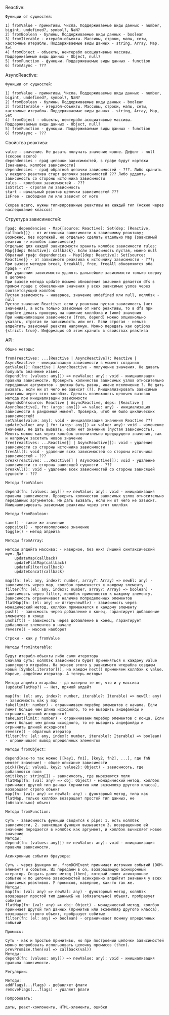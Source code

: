 Reactive:

    Функции от сущностей:

    1) fromValue - примитивы. Числа. Поддерживаемые виды данных - number, bigint, undefined?, symbol?, NaN?
    2) fromBoolean - булины. Поддерживаемые виды данных - boolean
    3) fromIterable - итерабл-объекты. Массивы, строки, мапы, сеты, кастомные итераблы. Поддерживаемые виды данных - string, Array, Map, Set
    4) fromObject - объекты, неитерабл асоциативные массивы. Поддерживаемые виды данных - Object, null?
    5) fromFunction - функции. Поддерживаемые виды данных - function
    6) fromAsync - ???

AsyncReactive:

    Функции от сущностей:

    1) fromValue - примитивы. Числа. Поддерживаемые виды данных - number, bigint, undefined?, symbol?, NaN?
    2) fromBoolean - булины. Поддерживаемые виды данных - boolean
    3) fromIterable - итерабл-объекты. Массивы, строки, мапы, сеты, кастомные итераблы. Поддерживаемые виды данных - string, Array, Map, Set
    4) fromObject - объекты, неитерабл асоциативные массивы. Поддерживаемые виды данных - Object, null?
    5) fromFunction - функции. Поддерживаемые виды данных - function
    6) fromAsync - ???

Свойства реактива:
    
    value - значение. Не давать получать значение извне. Дефолт - null (скорее всего)
    dependencies - граф цепочки зависимостей, в графе будут кортежи [значение, коллбэк зависимости]
    dependencies - граф обратной цепочки зависимостей - ???. Либо хранить у каждого реактива старт цепочки зависимостей ??? Либо уддалть зависимость со стороны источника зависимости
    rules - коллбэки зависимостей - ???
    isStrict - строгая ли зависимость
    start - начальный реактив цепочки зависимостей ???
    isFree - свободная ли или зависит от кого

    Скорее всего, нужны типизированные реактивы на каждый тип (можно через наследование классов)

Структура зависиместей:

    Граф: dependencies - Map{[source: Reactive]: Set(dep: [Reactive, callback])} - от источника зависимости к зависимому реактиву;
    Возможно, без кортежей, но отдельно сделать отдельно Map {зависимый реактив -> коллбэк зависимости}
    Отдельно для каждой зависисмости хранить коллбек зависимости rules: Map{[dep: Reactive]: callback}. Если зависимость пустая, можно null
    Обратный граф: dependencies - Map{[dep: Reactive]: Set{source: Reactive}} - от зависимого реактива к источнику зависимости - ???;
    При вызове методов break, breakAll, free, freeAll обновляются оба графа - ???
    При удалении зависимости удалять дальнейшие зависимости только сверху в цепочке
    При вызове метода update помимо обновления значения делается dfs в прямом графе с обновлением значения у всех зависимых узлов через соответсвующий коллбэк
    Пустая зависмость - наверное, значение undefined или null, коллбэк - null
    Пустое значение Reactive: если у реактива пустая зависимость (нет значения), а есть только зависимые от него реактивы, то в dfs при апдейте делать проверку на наличие коллбэка и (или) значения
    При инициализации зависимости (from, depend) можно опционольно указать, строгая ли зависимость или нет. Если строгая - нельзя апдейтить зависимый реактив напрямую. Можно передать как options {strict: true}. Информацию об этом хранить в свойствах реактива

API:

    Общие методы:

    from(reactives: ...[Reactive | AsyncReactive]): Reactive | AsyncReactive - инициализация зависимости в момент создания
    getValue(): Reactive | AsyncReactive - получение значения. Не давать получать значение извне.
    depend(fn: (values: any[]) => newValue: any): void - инициализация правила зависимости. Проверить количество зависимых узлов относительно переданных аргументов - должны быть равны, иначе исключение ?. Не дать вызвать, если ни от чего не зависит (?). Инициализировать зависимые реактивы через этот коллбэк. Сделать возможность цепочек вызовов метода при инициализации зависимости
    dependsOn(source: Reactive | AsyncReactive, deps: [Reactive | AsyncReactive], fn: (args: any[]) => value: any) - инициализация зависимости в рандомный момент. Проверка, чтоб не было циклических зависимостей!
    setValue(value: any): void - инициаллизация значения Reactive ???
    update(value: any | fn: (args: any[]) => value: any): void - изменение значения. Не дать вызвать, если нет значения (пустая зависимость). Менять можно как через коллбэк отночитлеьно предыдущего значения, так и напрямую засетить новое значение
    free(reactives: ...Reactive[] | AsyncReactive[]): void - удаление зависимости со стороны источника зависимости
    freeAll(): void - удаление всех зависимостей со стороны источника зависимостей - ???
    break(reactives: ...Reactive[] | AsyncReactive[]): void - удаление зависимости со стороны зависящей сущности - ???
    breakAll(): void - удаление всех зависимостей со стороны зависящей сущности - ???

    Методы fromValue:

    depend(fn: (values: any[]) => newValue: any): void - инициализация правила зависимости. Проверить количество зависимых узлов относительно переданных аргументов. Не дать вызвать, если ни от чего не зависит. Инициализировать зависимые реактивы через этот коллбэк

    Методы fromBoolean:

    same() - такое же значение
    opposite() - противоположное значение
    toggle() - метод апдейта

    Методы fromArray:

    методы апдейта массива: - наверное, без них! Лишний синтаксический шум. Да!
        updateMap(callback)
        updateFlatMap(callback)
        updateFilter(callback)
        updateConcat(callback)

    map(fn: (el: any, index?: number, array?: Array) => newEl: any) - зависимость через map, коллбэк применяется к каждому элементу
    filter(fn: (el: any, index?: number, array?: Array) => boolean) - зависимость через filter, коллбэк применяется к каждому элементу. Зависимость ограничивает наличие попределенных элементов
    flatMap(fn: (el: any) => Array<newEl>) - зависимость через монадический метод, коллбэк применяется к каждому элементу
    push() - зависмость через добавление в конец, гарантирует добавление элементов в конце
    unshift() - зависмость через добавление в конец, гарантирует добавление элементов в начале
    revesre() - массив наоборот

    Строки - как у fromValue

    Методы fromInterable:

    Будут итерабл-объекты либо сами итероторы
    Сначала суть: коллбэк зависимости будет применяться к каждому value зависящего итерабла. На основе этого у зависимого итерабла создаем новый [Symbol.iterator](), на каждом next() применяем коллбэк к value. Короче, апдейтим итератор. А теперь методы:

    Методы апдейта итарабла - да наверно те же, что и у массива (updateFlatMap?) -- Нет, прямой апдейт 

    map(fn: (el: any, index?: number, iterable?: Iterable) => newEl: any) - зависимость как у map
    take(limit: number) - ограничиваем перебор элементов с начала. Если лимит больше чем длина исходного, то не выводить андефанйды и огрничить длиной исходного!
    takeLast(limit: number) - ограничиваем перебор элементов с конца. Если лимит больше чем длина исходного, то не выводить андефанйды и огрничить длиной исходного!
    revesre() - обратный итератор
    filter(fn: (el: any, index?: number, iterable?: Iterable) => boolean) - ограничивает вывод определнных элементов

    Методы fromObject:

    depend(как-то так можно [[key1, fn1], [key2, fn2], ...], где fnN меняет значение) - общее описание зависимости
    pick({key1: value1, key2: value2}: Object) - зависимсоть, где добавляются поля
    omit(keys: string[]) - зависимсоть, где вырезаются поля
    flatMap(fn: (val: any) => obj: Object) - монадический метод, коллбэк принимает другой тип данных (примитив или экземпляр другого класса), возвращает строго объект
    map(fn: (val: any) => newVal: any) - функторный метод, типа как flatMap, только коллбэк возвращает простой тип данных, не (обязательно) объект

    Методы fromFunction:

    Суть - зависимость функции сводится к pipe: 1. есть коллбэк зависимости, 2. зависящая функция вызывается 3. возвращенное ей значение передается в коллбэк как аргумент, и коллбэк вычисляет новое значение
    Методы:
    depend(fn: (values: any[]) => newValue: any): void - инициализация правила зависимости. 

    Асинхронные события браузера:

    Суть - через функцию on. fromDOMEvent принимает источник событий (DOM-элемент) и событие. Их передаем в on, возвращающую асинхронный итератор. Создать далее метод (then), который ловит асинхронное событие и по цепочке зависимостей асинхронно апдейтит значения у всех зависимых реактивов. У промисов, наверное, как-то так же.
    Методы:
    map(fn: (val: any) => newVal: any) - функторный метод, коллбэк возвращает простой тип данныхБ не (обязательно) объект, пробразует собитые
    flatMap(fn: (val: any) => obj: Object) - монадический метод, коллбэк принимает другой тип данных (примитив или экземпляр другого класса), возвращает строго объект, пробразует собитые
    filter(fn: (el: any) => boolean) - ограничивает поимку определнных событий

    Промисы:

    Суть - как и простые примитивы, но при построении цепочки зависимостей можно попробовать использовать цепочку промисов (then). prevPromise.then(val => callback(val))
    Методы:
    depend(fn: (values: any[]) => newValue: any): void - инициализация правила зависимости.

    Регулярки:

    Методы:
    addFlags(...flags) - добавляет флаги
    removeFlags(...flags) - удаляет флаги

    Попробовать:

    даты, реакт-компоненты, HTML-элементы, ошибки
